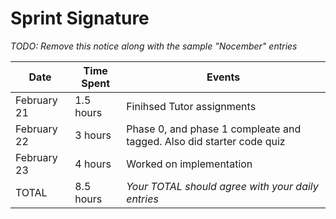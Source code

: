 # Sprint Signature

*TODO: Remove this notice along with the sample "Nocember" entries*

| Date        | Time Spent | Events
|-------------|------------|--------------------
| February 21 | 1.5 hours  | Finihsed Tutor assignments 
| February 22 |  3 hours   | Phase 0, and phase 1 compleate and tagged. Also did starter code quiz 
| February 23 | 4 hours    | Worked on implementation 
| TOTAL       | 8.5 hours  | *Your TOTAL should agree with your daily entries*

